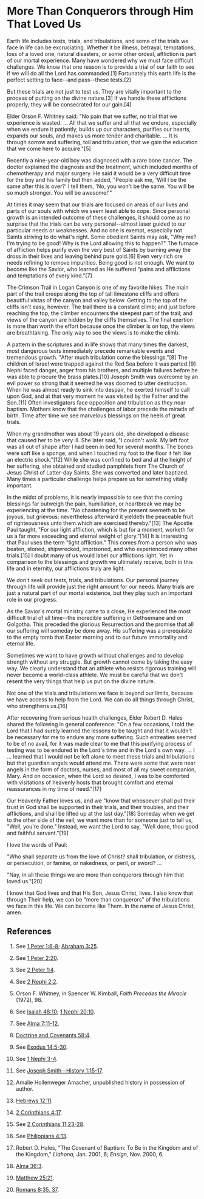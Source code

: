 # More Than Conquerors through Him That Loved Us

Earth life includes tests, trials, and tribulations, and some of the trials we
face in life can be excruciating. Whether it be illness, betrayal,
temptations, loss of a loved one, natural disasters, or some other ordeal,
affliction is part of our mortal experience. Many have wondered why we must
face difficult challenges. We know that one reason is to provide a trial of
our faith to see if we will do all the Lord has commanded.[1] Fortunately this
earth life is the perfect setting to face--and pass--these tests.[2]

But these trials are not just to test us. They are vitally important to the
process of putting on the divine nature.[3] If we handle these afflictions
properly, they will be consecrated for our gain.[4]

Elder Orson F. Whitney said: "No pain that we suffer, no trial that we
experience is wasted. ... All that we suffer and all that we endure, especially
when we endure it patiently, builds up our characters, purifies our hearts,
expands our souls, and makes us more tender and charitable. ... It is through
sorrow and suffering, toil and tribulation, that we gain the education that we
come here to acquire."[5]

Recently a nine-year-old boy was diagnosed with a rare bone cancer. The doctor
explained the diagnosis and the treatment, which included months of
chemotherapy and major surgery. He said it would be a very difficult time for
the boy and his family but then added, "People ask me, 'Will I be the same
after this is over?' I tell them, 'No, you won't be the same. You will be so
much stronger. You will be awesome!'"

At times it may seem that our trials are focused on areas of our lives and
parts of our souls with which we seem least able to cope. Since personal
growth is an intended outcome of these challenges, it should come as no
surprise that the trials can be very personal--almost laser guided to our
particular needs or weaknesses. And no one is exempt, especially not Saints
striving to do what's right. Some obedient Saints may ask, "Why me? I'm trying
to be good! Why is the Lord allowing this to happen?" The furnace of
affliction helps purify even the very best of Saints by burning away the dross
in their lives and leaving behind pure gold.[6] Even very rich ore needs
refining to remove impurities. Being good is not enough. We want to become
like the Savior, who learned as He suffered "pains and afflictions and
temptations of every kind."[7]

The Crimson Trail in Logan Canyon is one of my favorite hikes. The main part
of the trail creeps along the top of tall limestone cliffs and offers
beautiful vistas of the canyon and valley below. Getting to the top of the
cliffs isn't easy, however. The trail there is a constant climb; and just
before reaching the top, the climber encounters the steepest part of the
trail; and views of the canyon are hidden by the cliffs themselves. The final
exertion is more than worth the effort because once the climber is on top, the
views are breathtaking. The only way to see the views is to make the climb.

A pattern in the scriptures and in life shows that many times the darkest,
most dangerous tests immediately precede remarkable events and tremendous
growth. "After much tribulation come the blessings."[8] The children of Israel
were trapped against the Red Sea before it was parted.[9] Nephi faced danger,
anger from his brothers, and multiple failures before he was able to procure
the brass plates.[10] Joseph Smith was overcome by an evil power so strong
that it seemed he was doomed to utter destruction. When he was almost ready to
sink into despair, he exerted himself to call upon God, and at that very
moment he was visited by the Father and the Son.[11] Often investigators face
opposition and tribulation as they near baptism. Mothers know that the
challenges of labor precede the miracle of birth. Time after time we see
marvelous blessings on the heels of great trials.

When my grandmother was about 19 years old, she developed a disease that
caused her to be very ill. She later said, "I couldn't walk. My left foot was
all out of shape after I had been in bed for several months. The bones were
soft like a sponge, and when I touched my foot to the floor it felt like an
electric shock."[12] While she was confined to bed and at the height of her
suffering, she obtained and studied pamphlets from The Church of Jesus Christ
of Latter-day Saints. She was converted and later baptized. Many times a
particular challenge helps prepare us for something vitally important.

In the midst of problems, it is nearly impossible to see that the coming
blessings far outweigh the pain, humiliation, or heartbreak we may be
experiencing at the time. "No chastening for the present seemeth to be joyous,
but grievous: nevertheless afterward it yieldeth the peaceable fruit of
righteousness unto them which are exercised thereby."[13] The Apostle Paul
taught, "For our light affliction, which is but for a moment, worketh for us a
far more exceeding and eternal weight of glory."[14] It is interesting that
Paul uses the term "light affliction." This comes from a person who was
beaten, stoned, shipwrecked, imprisoned, and who experienced many other
trials.[15] I doubt many of us would label our afflictions light. Yet in
comparison to the blessings and growth we ultimately receive, both in this
life and in eternity, our afflictions truly are light.

We don't seek out tests, trials, and tribulations. Our personal journey
through life will provide just the right amount for our needs. Many trials are
just a natural part of our mortal existence, but they play such an important
role in our progress.

As the Savior's mortal ministry came to a close, He experienced the most
difficult trial of all time--the incredible suffering in Gethsemane and on
Golgotha. This preceded the glorious Resurrection and the promise that all our
suffering will someday be done away. His suffering was a prerequisite to the
empty tomb that Easter morning and to our future immortality and eternal life.

Sometimes we want to have growth without challenges and to develop strength
without any struggle. But growth cannot come by taking the easy way. We
clearly understand that an athlete who resists rigorous training will never
become a world-class athlete. We must be careful that we don't resent the very
things that help us put on the divine nature.

Not one of the trials and tribulations we face is beyond our limits, because
we have access to help from the Lord. We can do all things through Christ, who
strengthens us.[16]

After recovering from serious health challenges, Elder Robert D. Hales shared
the following in general conference: "On a few occasions, I told the Lord that
I had surely learned the lessons to be taught and that it wouldn't be
necessary for me to endure any more suffering. Such entreaties seemed to be of
no avail, for it was made clear to me that this purifying process of testing
was to be endured in the Lord's time and in the Lord's own way. ... I ... learned
that I would not be left alone to meet these trials and tribulations but that
guardian angels would attend me. There were some that were near angels in the
form of doctors, nurses, and most of all my sweet companion, Mary. And on
occasion, when the Lord so desired, I was to be comforted with visitations of
heavenly hosts that brought comfort and eternal reassurances in my time of
need."[17]

Our Heavenly Father loves us, and we "know that whosoever shall put their
trust in God shall be supported in their trials, and their troubles, and their
afflictions, and shall be lifted up at the last day."[18] Someday when we get
to the other side of the veil, we want more than for someone just to tell us,
"Well, you're done." Instead, we want the Lord to say, "Well done, thou good
and faithful servant."[19]

I love the words of Paul:

"Who shall separate us from the love of Christ? shall tribulation, or
distress, or persecution, or famine, or nakedness, or peril, or sword? ...

"Nay, in all these things we are more than conquerors through him that loved
us."[20]

I know that God lives and that His Son, Jesus Christ, lives. I also know that
through Their help, we can be "more than conquerors" of the tribulations we
face in this life. We can become like Them. In the name of Jesus Christ, amen.

## References

  1. See [1 Peter 1:6-8](https://www.lds.org/scriptures/nt/1-pet/1.6-8?lang=eng#5); [Abraham 3:25](https://www.lds.org/scriptures/pgp/abr/3.25?lang=eng#24).

  2. See [1 Peter 2:20](https://www.lds.org/scriptures/nt/1-pet/2.20?lang=eng#19).

  3. See [2 Peter 1:4](https://www.lds.org/scriptures/nt/2-pet/1.4?lang=eng#3).

  4. See [2 Nephi 2:2](https://www.lds.org/scriptures/bofm/2-ne/2.2?lang=eng#1).

  5. Orson F. Whitney, in Spencer W. Kimball, _Faith Precedes the Miracle_ (1972), 98.

  6. See [Isaiah 48:10](https://www.lds.org/scriptures/ot/isa/48.10?lang=eng#9); [1 Nephi 20:10](https://www.lds.org/scriptures/bofm/1-ne/20.10?lang=eng#9).

  7. See [Alma 7:11-12](https://www.lds.org/scriptures/bofm/alma/7.11-12?lang=eng#10).

  8. [Doctrine and Covenants 58:4](https://www.lds.org/scriptures/dc-testament/dc/58.4?lang=eng#3).

  9. See [Exodus 14:5-30](https://www.lds.org/scriptures/ot/ex/14.5-30?lang=eng#4).

  10. See [1 Nephi 3-4](https://www.lds.org/scriptures/bofm/1-ne/3?span=3-4&lang=eng).

  11. See [Joseph Smith--History 1:15-17](https://www.lds.org/scriptures/pgp/js-h/1.15-17?lang=eng#14).

  12. Amalie Hollenweger Amacher, unpublished history in possession of author.

  13. [Hebrews 12:11](https://www.lds.org/scriptures/nt/heb/12.11?lang=eng#10).

  14. [2 Corinthians 4:17](https://www.lds.org/scriptures/nt/2-cor/4.17?lang=eng#16).

  15. See [2 Corinthians 11:23-28](https://www.lds.org/scriptures/nt/2-cor/11.23-28?lang=eng#22).

  16. See [Philippians 4:13](https://www.lds.org/scriptures/nt/philip/4.13?lang=eng#12).

  17. Robert D. Hales, "The Covenant of Baptism: To Be in the Kingdom and of the Kingdom," _Liahona,_ Jan. 2001, 6; _Ensign,_ Nov. 2000, 6.

  18. [Alma 36:3](https://www.lds.org/scriptures/bofm/alma/36.3?lang=eng#2).

  19. [Matthew 25:21](https://www.lds.org/scriptures/nt/matt/25.21?lang=eng#20).

  20. [Romans 8:35, 37](https://www.lds.org/scriptures/nt/rom/8.35,37?lang=eng#34).

